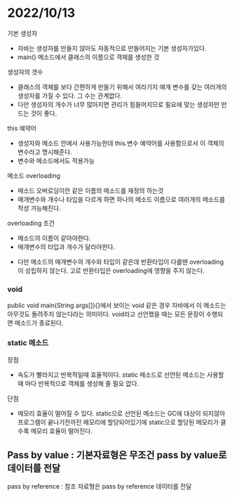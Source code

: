 # 2022/10/13

기본 생성자

- 자바는 생성자를 만들지 않아도 자동적으로 만들어지는 기본 생성자가있다.
- main() 메소드에서 클래스의 이름으로 객체를 생성한 것

생성자의 갯수
- 클래스의 객체를 보다 간편하게 만들기 위해서 여라기지 매개 변수를 갖는 여러개의 생성자를 가질 수 있다.
그 수는 관계없다.
- 다만 생성자의 개수가 너무 많아지면 관리가 힘들어지므로 필요에 맞는 생성자만 만드는 것이 좋다.


this 예약어
- 생성자와 메소드 안에서 사용가능한데 this.변수 예약어를 사용함으로서 이 객체의 변수라고 명시해준다.
- 변수와 메소드에서도 적용가능

메소드 overloading

- 메소드 오버로딩이란 같은 이름의 메소드를 재정의 하는것
- 매개변수와 개수나 타입을 다르게 하면 하나의 메소드 이름으로 여러개의 메소드를 작성 가능해진다.

overloading 조건
- 메소드의 이름이 같아야한다.
- 매개변수의 타입과 개수가 달라야한다.

* 다만 메소드의 매개변수의 개수와 타입이 같은데 반환타입이 다를땐 overloading이 성립하지 않는다.
고로 반환타입은 overloading에 영향을 주지 않는다.

### void

public void main(String args[]){}에서 보이는 void 같은 경우 자바에서 이 메소드는 아무것도 돌려주지 않는다라는 의미이다.
void라고 선언했을 때는 모든 문장이 수행되면 메소드가 종료된다.


### static 메소드

장점
- 속도가 빨라지고 반복적일때 효율적이다. static 메소드로 선언된 메소드는 사용할 때 마다 반복적으로 객체를 생성해 줄 필요 없다.

단점
- 메모리 효율이 떨어질 수 있다. static으로 선언된 메소드는 GC에 대상이 되지않아 프로그램이 끝나기전까진
메모리에 할당되어있기에 static으로 할당된 메모리가 클수록 메모리 효율이 떨어진다.


Pass by value : 기본자료형은 무조건 pass by value로 데이터를 전달
- 

pass by reference : 참조 자료형은 pass by reference 데이터를 전달